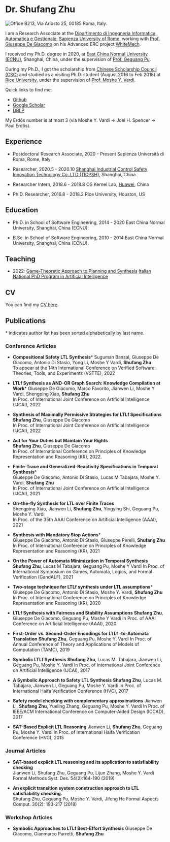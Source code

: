 # Dr. Shufang Zhu
![Office B213, Via Ariosto 25, 00185 Roma, Italy](https://github.com/Shufang-Zhu/ShufangZhu.github.io/blob/main/images/shufang.jpg).


I am a Research Associate at the [Dipartimento di Ingegneria Informatica, Automatica e Gestionale](http://www.diag.uniroma1.it/), [Sapienza University of Rome](https://www.uniroma1.it/it/), working with [Prof. Giuseppe De Giacomo](http://www.diag.uniroma1.it//degiacom/) on his Advanced ERC project [WhiteMech](https://whitemech.github.io/).

I received my Ph.D. degree in 2020, at [East China Normal University (ECNU)](http://english.ecnu.edu.cn/), Shanghai, China, under the supervision of [Prof. Geguang Pu](https://faculty.ecnu.edu.cn/pgg_en). 

During my Ph.D., I got the scholarship from [Chinese Scholarship Council (CSC)](https://www.chinesescholarshipcouncil.com/) and studied as a visiting Ph.D. student (August 2016 to Feb 2018) at [Rice University](https://www.rice.edu/), under the supervision of [Prof. Moshe Y. Vardi](https://www.cs.rice.edu/~vardi/).


Quick links to find me:  

* [Github](https://github.com/Shufang-Zhu/)
* [Google Scholar](https://scholar.google.com/citations?user=nkOKc3MAAAAJ&hl=en)  
* [DBLP](https://dblp.org/pid/141/7718-1.html)  


My Erdős number is at most 3 (via Moshe Y. Vardi -> Joel H. Spencer -> Paul Erdős).

## Experience

* Postdoctoral Research Associate, 2020 - Present 
Sapienza Università di Roma, Rome, Italy

* Researcher, 2020.5 - 2020.10 
[Shanghai Industrial Control Safety Innovation Technology Co. LTD (TICPSH)](https://www.huawei.com/en/), Shanghai, China

* Researcher Intern, 2018.6 - 2018.8 
OS Kernel Lab, [Huawei](https://www.huawei.com/en/), China

* Ph.D. Researcher, 2016.8 - 2018.2 
Rice University, Houston, US

## Education

* Ph.D. in School of Software Engineering, 2014 - 2020 
East China Normal University, Shanghai, China (ECNU).

* B.Sc. in School of Software Engineering, 2010 - 2014 
East China Normal University, Shanghai, China (ECNU).

## Teaching

* 2022: [Game-Theoretic Approach to Planning and Synthesis](https://whitemech.github.io/courses)
[Italian National PhD Program in Artificial Intelligence](https://www.phd-ai.it/en/359-2/)


## CV
You can find my [CV here](https://github.com/Shufang-Zhu/ShufangZhu.github.io/blob/main/cv/CV_Shufang_Zhu.pdf).

## Publications
\* indicates author list has been sorted alphabetically by last name.
### Conference Articles
* **Compositional Safety LTL Synthesis**\*
Suguman Bansal, Giuseppe De Giacomo, Antonio Di Stasio, Yong Li, Moshe Y Vardi, **Shufang Zhu**  
To appear at the 14th International Conference on Verified Software: Theories, Tools, and Experiments (VSTTE), 2022  

* **LTLf Synthesis as AND-OR Graph Search: Knowledge Compilation at Work**\*
Giuseppe De Giacomo, Marco Favorito, Jianwen Li, Moshe Y Vardi, Shengping Xiao, **Shufang Zhu**  
In Proc. of International Joint Conference on Artificial Intelligence (IJCAI), 2022

* **Synthesis of Maximally Permissive Strategies for LTLf Specifications**  
**Shufang Zhu**, Giuseppe De Giacomo  
In Proc. of International Joint Conference on Artificial Intelligence (IJCAI), 2022

* **Act for Your Duties but Maintain Your Rights**  
**Shufang Zhu**, Giuseppe De Giacomo  
In Proc. of International Conference on Principles of Knowledge Representation and Reasoning (KR), 2022.

* **Finite-Trace and Generalized-Reactivity Specifications in Temporal Synthesis**\*  
Giuseppe De Giacomo, Antonio Di Stasio, Lucas M Tabajara, Moshe Y. Vardi, **Shufang Zhu**  
In Proc. of International Joint Conference on Artificial Intelligence (IJCAI), 2021

* **On-the-fly Synthesis for LTL over Finite Traces**  
Shengping Xiao, Jianwen Li, **Shufang Zhu**, Yingying Shi, Geguang Pu, Moshe Y. Vardi  
In Proc. of the 35th AAAI Conference on Artificial Intelligence (AAAI), 2021

* **Synthesis with Mandatory Stop Actions**\*  
Giuseppe De Giacomo, Antonio Di Stasio, Giuseppe Perelli, **Shufang Zhu**  
In Proc. of International Conference on Principles of Knowledge Representation and Reasoning (KR), 2021

* **On the Power of Automata Minimization in Temporal Synthesis**  
**Shufang Zhu**, Lucas M Tabajara, Geguang Pu, Moshe Y Vardi 
In Proc. of International Symposium on Games, Automata, Logics, and Formal Verification (GandALF), 2021

* **Two-stage technique for LTLf synthesis under LTL assumptions**\*  
Giuseppe De Giacomo, Antonio Di Stasio, Moshe Y. Vardi, **Shufang Zhu**
In Proc. of International Conference on Principles of Knowledge Representation and Reasoning (KR), 2020

* **LTLf Synthesis with Fairness and Stability Assumptions**
**Shufang Zhu**, Giuseppe De Giacomo, Geguang Pu, Moshe Y Vardi
In Proc. of AAAI Conference on Artificial Intelligence (AAAI), 2020

* **First-Order vs. Second-Order Encodings for LTLf -to-Automata Translation**
**Shufang Zhu**, Geguang Pu, Moshe Y. Vardi
In Proc. of Annual Conference of Theory and Applications of Models of Computation (TAMC), 2019

* **Symbolic LTLf Synthesis**
**Shufang Zhu**, Lucas M. Tabajara, Jianwen Li, Geguang Pu, Moshe Y. Vardi
In Proc. of International Joint Conference on Artificial Intelligence (IJCAI), 2017

* **A Symbolic Approach to Safety LTL Synthesis**
**Shufang Zhu**, Lucas M. Tabajara, Jianwen Li, Geguang Pu, Moshe Y. Vardi
In Proc. of International Haifa Verification Conference (HVC), 2017

* **Safety model checking with complementary approximations**
Jianwen Li, **Shufang Zhu**, Yueling Zhang, Geguang Pu, Moshe Y. Vardi
In Proc. of IEEE/ACM International Conference on Computer-Aided Design (ICCAD), 2017

* **SAT-Based Explicit LTL Reasoning**
Jianwen Li, **Shufang Zhu**, Geguang Pu, Moshe Y. Vardi
In Proc. of International Haifa Verification Conference (HVC), 2015


### Journal Articles

* **SAT-based explicit LTL reasoning and its application to satisfiability checking**  
Jianwen Li, Shufang Zhu, Geguang Pu, Lijun Zhang, Moshe Y. Vardi 
Formal Methods Syst. Des. 54(2):164-190 (2019)

* **An explicit transition system construction approach to LTL satisfiability checking.**  
Shufang Zhu, Geguang Pu, Moshe Y. Vardi, Jifeng He 
Formal Aspects Comput. 30(2): 193-217 (2018)


### Workshop Articles

* **Symbolic Approaches to LTLf Best-Effort Synthesis**
Giuseppe De Giacomo, Gianmarco Parretti, **Shufang Zhu**


